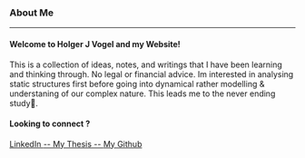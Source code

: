 ### About Me

__________

#### Welcome to Holger J Vogel and my Website!

This is a collection of ideas, notes, and writings that I have been learning and thinking through.
No legal or financial advice.
Im interested in analysing static structures first before going into dynamical rather modelling & understaning of our complex nature. This leads me to the never ending study🌺.



#### Looking to connect ?

[LinkedIn   ](https://ch.linkedin.com/in/holger-vogel-dr-rer-nat-769aa295)
<span class="mr-4"></span>
[  -- My Thesis --  ](https://freidok.uni-freiburg.de/dnb/download/364)
<span class="mr-4"></span>
[   My Github](https://github.com/HJVogel)